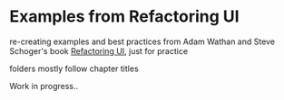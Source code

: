 # Examples from Refactoring UI
 re-creating examples and best practices from Adam Wathan and Steve Schoger's book [Refactoring UI](https://www.goodreads.com/book/show/43190966-refactoring-ui/), just for practice


 folders mostly follow chapter titles


 Work in progress..
